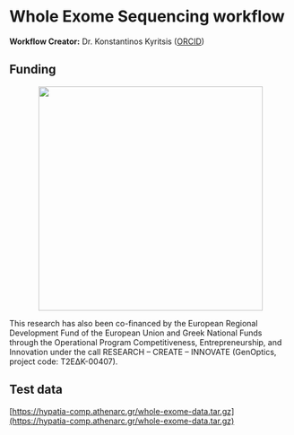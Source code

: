 # Whole Exome Sequencing workflow

**Workflow Creator:** Dr. Konstantinos Kyritsis ([ORCID](https://orcid.org/0000-0001-8035-341X))

## Funding
<p align="center">
  <img src="https://genoptics.github.io/assets/img/logo.png" width="400px"/>
  <br />
</p>

This research has also been co-financed by the European Regional Development Fund of the European Union and Greek National Funds through the Operational Program Competitiveness, Entrepreneurship, and Innovation under the call RESEARCH – CREATE – INNOVATE (GenOptics, project code: T2EΔK-00407).

## Test data
[https://hypatia-comp.athenarc.gr/whole-exome-data.tar.gz](https://hypatia-comp.athenarc.gr/whole-exome-data.tar.gz)
